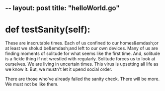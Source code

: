 --
layout: post
title:  "helloWorld.go"
---

# def testSanity(self):

These are inscrutable times. Each of us confined to our homes&emdash;or at least we sholud be&emdash;and left to our own devices. Many of us are finding moments of solitude for what seems like the first time. And, solitude is a fickle thing if not wrestled with regularly. Solitude forces us to look at ourselves. 
We are living in uncertain times. This virus is upsetting all life as we know it. But, we mustn't let it upend social order.

There are those who've already failed the sanity check. There will be more. We must not be like them.
